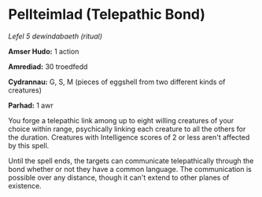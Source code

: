 # Pellteimlad (Telepathic Bond)

*Lefel 5 dewindabaeth (ritual)*

**Amser Hudo:** 1 action

**Amrediad:** 30 troedfedd

**Cydrannau:** G, S, M (pieces of eggshell from two different kinds of creatures)

**Parhad:** 1 awr

You forge a telepathic link among up to eight willing creatures of your choice within range, psychically linking each creature to all the others for the duration. Creatures with Intelligence scores of 2 or less aren't affected by this spell.

Until the spell ends, the targets can communicate telepathically through the bond whether or not they have a common language. The communication is possible over any distance, though it can't extend to other planes of existence.